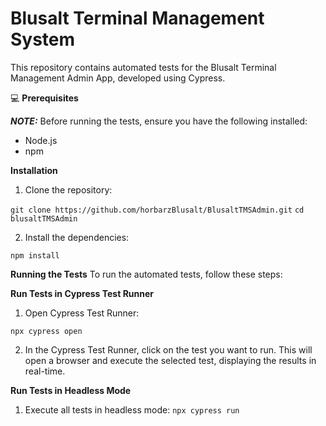 # Blusalt Terminal Management System

This repository contains automated tests for the Blusalt Terminal Management Admin App, developed using Cypress. 

:computer: **Prerequisites**

**_NOTE:_** Before running the tests, ensure you have the following installed:

- Node.js
- npm

**Installation**
1. Clone the repository:

`git clone https://github.com/horbarzBlusalt/BlusaltTMSAdmin.git`
`cd blusaltTMSAdmin`


2. Install the dependencies:

`npm install`

**Running the Tests**
To run the automated tests, follow these steps:

**Run Tests in Cypress Test Runner**
1. Open Cypress Test Runner:

`npx cypress open`

2. In the Cypress Test Runner, click on the test you want to run. This will open a browser and execute the selected test, displaying the results in real-time.

**Run Tests in Headless Mode**
1. Execute all tests in headless mode:
`npx cypress run`



